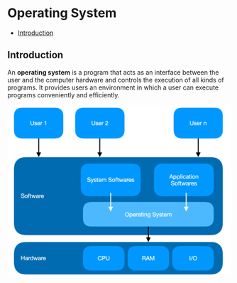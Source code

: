 # Operating System

- [Introduction](#introduction)

## Introduction

An **operating system** is a program that acts as an interface between the user and the computer hardware and controls the execution of all kinds of programs. It provides users an environment in which a user can execute programs conveniently and efficiently.

<p align="center">
	<img src="../img/os.position.png" />
</p>

[Image 1]: ../img/os.position.png